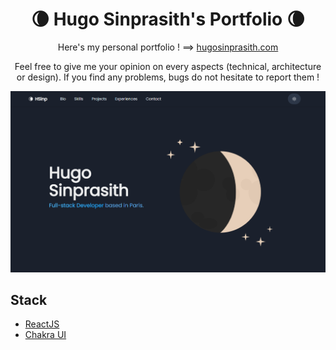<h1 align="center">
  🌘 Hugo Sinprasith's Portfolio 🌘
</h1>
<p align="center">
    Here's my personal portfolio ! ==> <a href="https://www.hugosinprasith.com" target="_blank">hugosinprasith.com</a>
</p>
<p align="center">
    Feel free to give me your opinion on every aspects (technical, architecture or design).  
    If you find any problems, bugs do not hesitate to report them !
</p>

![demo](https://raw.githubusercontent.com/hugosinp/hugo-sinprasith-portfolio/main/src/app/static/img/home.png)

## Stack

* [ReactJS](https://reactjs.org/)
* [Chakra UI](https://chakra-ui.com/)